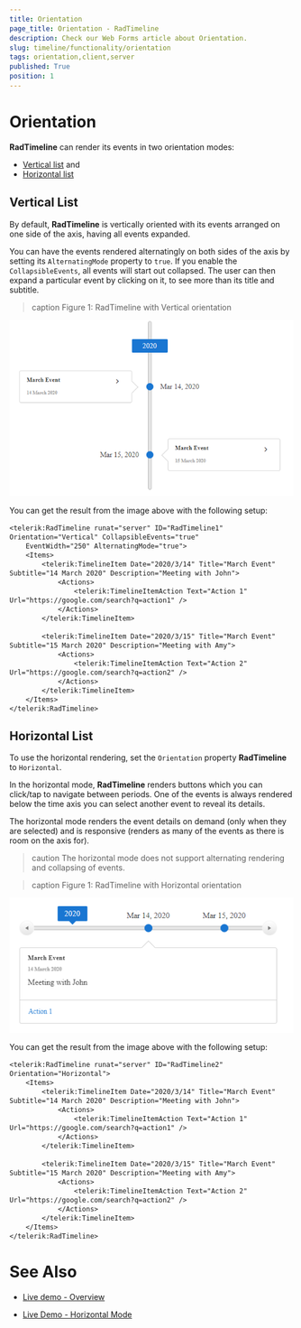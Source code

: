 ```yaml
---
title: Orientation
page_title: Orientation - RadTimeline
description: Check our Web Forms article about Orientation.
slug: timeline/functionality/orientation
tags: orientation,client,server
published: True
position: 1
---
```


# Orientation

**RadTimeline** can render its events in  two orientation modes:
* [Vertical list](#vertical-list) and 
* [Horizontal list](#horizontal-list)


## Vertical List

By default, **RadTimeline** is vertically oriented with its events arranged on one side of the axis, having all events expanded.

You can have the events rendered alternatingly on both sides of the axis by setting its `AlternatingMode` property to `true`. If you enable the `CollapsibleEvents`, all events will start out collapsed. The user can then expand a particular event by clicking on it, to see more than its title and subtitle.

>caption Figure 1: RadTimeline with Vertical orientation

![vertical-timeline](../images/timeline-orientation-vertical.png)

You can get the result from the image above with the following setup:

````ASP.NET
<telerik:RadTimeline runat="server" ID="RadTimeline1" Orientation="Vertical" CollapsibleEvents="true" 
    EventWidth="250" AlternatingMode="true">
    <Items>
        <telerik:TimelineItem Date="2020/3/14" Title="March Event" Subtitle="14 March 2020" Description="Meeting with John">
            <Actions>
                <telerik:TimelineItemAction Text="Action 1" Url="https://google.com/search?q=action1" />
            </Actions>
        </telerik:TimelineItem>

        <telerik:TimelineItem Date="2020/3/15" Title="March Event" Subtitle="15 March 2020" Description="Meeting with Amy">
            <Actions>
                <telerik:TimelineItemAction Text="Action 2" Url="https://google.com/search?q=action2" />
            </Actions>
        </telerik:TimelineItem>
    </Items>
</telerik:RadTimeline>
````

## Horizontal List

To use the horizontal rendering, set the `Orientation` property **RadTimeline** to `Horizontal`.

In the horizontal mode, **RadTimeline** renders buttons which you can click/tap to navigate between periods. One of the events is always rendered below the time axis you can select another event to reveal its details.

The horizontal mode renders the event details on demand (only when they are selected) and is responsive (renders as many of the events as there is room on the axis for).

>caution The horizontal mode does not support alternating rendering and collapsing of events.

>caption Figure 1: RadTimeline with Horizontal orientation

![vertical-timeline](../images/timeline-orientation-horizontal.png)

You can get the result from the image above with the following setup:

````ASPNET
<telerik:RadTimeline runat="server" ID="RadTimeline2" Orientation="Horizontal">
    <Items>
        <telerik:TimelineItem Date="2020/3/14" Title="March Event" Subtitle="14 March 2020" Description="Meeting with John">
            <Actions>
                <telerik:TimelineItemAction Text="Action 1" Url="https://google.com/search?q=action1" />
            </Actions>
        </telerik:TimelineItem>

        <telerik:TimelineItem Date="2020/3/15" Title="March Event" Subtitle="15 March 2020" Description="Meeting with Amy">
            <Actions>
                <telerik:TimelineItemAction Text="Action 2" Url="https://google.com/search?q=action2" />
            </Actions>
        </telerik:TimelineItem>
    </Items>
</telerik:RadTimeline>
````

# See Also

 * [Live demo - Overview](https://demos.telerik.com/aspnet-ajax/timeline/overview/defaultcs.aspx)
 
 * [Live Demo - Horizontal Mode](https://demos.telerik.com/aspnet-ajax/timeline/horizontalmode/defaultcs.aspx)


